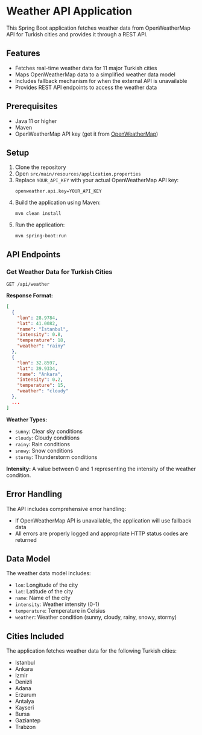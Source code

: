 # Weather API Application

This Spring Boot application fetches weather data from OpenWeatherMap API for Turkish cities and provides it through a REST API.

## Features

- Fetches real-time weather data for 11 major Turkish cities
- Maps OpenWeatherMap data to a simplified weather data model
- Includes fallback mechanism for when the external API is unavailable
- Provides REST API endpoints to access the weather data

## Prerequisites

- Java 11 or higher
- Maven
- OpenWeatherMap API key (get it from [OpenWeatherMap](https://openweathermap.org/api))

## Setup

1. Clone the repository
2. Open `src/main/resources/application.properties`
3. Replace `YOUR_API_KEY` with your actual OpenWeatherMap API key:
   ```
   openweather.api.key=YOUR_API_KEY
   ```
4. Build the application using Maven:
   ```
   mvn clean install
   ```
5. Run the application:
   ```
   mvn spring-boot:run
   ```

## API Endpoints

### Get Weather Data for Turkish Cities

```
GET /api/weather
```

**Response Format:**
```json
[
  {
    "lon": 28.9784,
    "lat": 41.0082,
    "name": "İstanbul",
    "intensity": 0.8,
    "temperature": 18,
    "weather": "rainy"
  },
  {
    "lon": 32.8597,
    "lat": 39.9334,
    "name": "Ankara",
    "intensity": 0.2,
    "temperature": 15,
    "weather": "cloudy"
  },
  ...
]
```

**Weather Types:**
- `sunny`: Clear sky conditions
- `cloudy`: Cloudy conditions
- `rainy`: Rain conditions
- `snowy`: Snow conditions
- `stormy`: Thunderstorm conditions

**Intensity:**
A value between 0 and 1 representing the intensity of the weather condition.

## Error Handling

The API includes comprehensive error handling:

- If OpenWeatherMap API is unavailable, the application will use fallback data
- All errors are properly logged and appropriate HTTP status codes are returned

## Data Model

The weather data model includes:
- `lon`: Longitude of the city
- `lat`: Latitude of the city
- `name`: Name of the city
- `intensity`: Weather intensity (0-1)
- `temperature`: Temperature in Celsius
- `weather`: Weather condition (sunny, cloudy, rainy, snowy, stormy)

## Cities Included

The application fetches weather data for the following Turkish cities:
- Istanbul
- Ankara
- Izmir
- Denizli
- Adana
- Erzurum
- Antalya
- Kayseri
- Bursa
- Gaziantep
- Trabzon